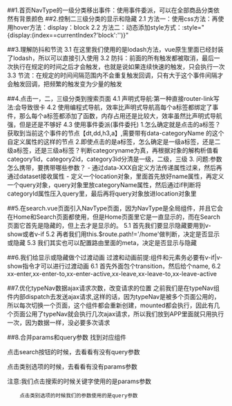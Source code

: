 ##1.首页NavType的一级分类移出事件：使用事件委派，可以在全部商品分类依然有背景颜色
##2.控制二三级分类的显示和隐藏
  2.1 方法一：使用css方法：再使用hover方法：display：block
  2.2 方法二：动态添加style方式：:style="{display:(index==currentIndex?'block':'')}"

##3.理解防抖和节流
  3.1 在这里我们使用的是lodash方法，vue原生里面已经封装了lodash，所以可以直接引入使用
  3.2 防抖：前面的所有触发都被取消，最后一次执行在规定的时间之后才会触发，也就是说如果连续快速的触发，只会执行一次 
  3.3 节流：在规定的时间间隔范围内不会重复触发回调，只有大于这个事件间隔才会触发回调，把频繁的触发变为少量的触发

##4.点击一，二，三级分类到搜索页面
  4.1 声明式导航:第一种直接router-link写法:会导致很卡
  4.2 使用编程式导航，效率比声明式导航高每个a标签都绑定了事件，那么每个a标签都添加了函数，内存占用还是比较大，效率虽然比声明式导航强，但是还是不够好
  4.3 使用事件委派(事件委托)
    1.怎么确定就是点击的a标签？获取到当前这个事件的节点【dt,dd,h3,a】,需要带有data-categoryName
        的这个自定义属性的这样的节点
    2.即使点击的是a标签，怎么确定是一级a标签，还是二级a标签，还是三级a标签？判断categoryname为真，再根据对象的解构析值看category1id，category2id，category3id分清是一级，二级，三级
    3. 问题:参数怎么携带，要携带哪些参数？
       - 通过data-XXX自定义方法传递属性过来，然后再通过dataset接收属性
       - 定义一个location对象，里面首先放好name属性，再定义一个query对象，query对象里放categoryName属性，然后通过if判断将categoryId属性压入query里，最后再将query对象放进location对象里

##5.在search.vue页面引入NavType页面，因为NavType是全局组件，并且它会在Home和Search页面都使用，但是Home页面里它是一直显示的，而在Search页面它首先是隐藏的，但上去才是显示的。
    5.1 首先我们要显示隐藏要用到v-show或者v-if
    5.2 再者我们用this.$route.path!='/home'做判断，决定是否显示或隐藏
    5.3 我们其实也可以配置路由里面的meta，决定是否显示与隐藏

##6.我们给显示或隐藏做个过渡动画
  过渡和动画前提:组件和元素务必要有v-if|v-show指令才可以进行过渡动画 
   6.1 首先外面包个transition，然后给个name,
   6.2 xx-enter,xx-enter-to,xx-enter-active,xx-leave,xx-leave-to,xx-leave-active

##7.优化typeNav数据ajax请求次数，改变请求的位置
之前我们是在typeNav组件内部dispatch去发送ajax请求,这样的话，因为typeNav是被多个页面公用的，所以每次切换一个页面，这个组件都会重新创建，mounted都会执行，因此有几个页面公用了typeNav就会执行几次ajax请求，所以我们放到APP里面就只用执行一次，因为数据一样，没必要多次请求  

##8.合并params和query参数
   找到对应组件

点击search按钮的时候，去看看有没有query参数

点击类别选项的时候，去看看有没有params参数

注意:我们点击搜索的时候关键字使用的是params参数

        点击类别选项的时候我们的参数使用的是query参数

    

